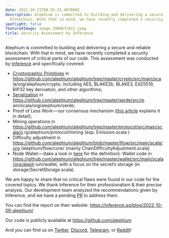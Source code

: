```yaml
---
date: 2022-10-21T08:55:23.407000Z
description: Alephium is committed to building and delivering a secure and reliable
  blockchain. With that in mind, we have recently completed a security…
spotlight: false
featuredImage: image_396067c811.jpeg
title: Security Assessment by Inference
---
```


Alephium is committed to building and delivering a secure and reliable blockchain. With that in mind, we have recently completed a security assessment of critical parts of our code. This assessment was conducted by <a href="https://inference.ag/" >Inference</a> and specifically covered:

- <a href="https://en.wikipedia.org/wiki/Cryptographic_primitive" >Cryptographic Primitives</a> in <a href="https://github.com/alephium/alephium/tree/master/crypto/src/main/sca" >https://github.com/alephium/alephium/tree/master/crypto/src/main/sca la/org/alephium/crypto</a>, including AES, BLAKE2b, BLAKE3, Ed25519, BIP32 key derivation, and other algorithms;
- <a href="https://en.wikipedia.org/wiki/Serialization" >Serialization</a> in <a href="https://github.com/alephium/alephium/tree/master/serde/src/m" >https://github.com/alephium/alephium/tree/master/serde/src/m ain/scala/org/alephium/serde</a>;
- Proof of Less Work — our consensus mechanism <a href="/news/post/tech-talk-1-the-ultimate-guide-to-proof-of-less-work-the-universe-and-everything-ba70644ab301" >(this article</a> explains it in detail);
- Mining operations in <a href="https://github.com/alephium/alephium/tree/master/protocol/src/main/scala/o" >https://github.com/alephium/alephium/tree/master/protocol/src/main/scala/o rg/alephium/protocol/mining</a> (esp. Emission.scala )
- Difficulty adjustment in <a href="https://github.com/alephium/alephium/blob/master/flow/src/main/scala/org" >https://github.com/alephium/alephium/blob/master/flow/src/main/scala/org /alephium/flow/core/</a> (mainly ChainDifficultyAdjustment.scala)
- Node Wallet — (take a look in <a href="/news/post/ttxoo-2-the-road-to-self-custody-cfea4ae89444" >here</a> for the definition): Wallet code in <a href="https://github.com/alephium/alephium/tree/master/wallet/src/main/scala/org/aleph" >https://github.com/alephium/alephium/tree/master/wallet/src/main/scala/org/aleph ium/wallet</a>, with a focus on the secret’s storage (in storage/SecretStorage.scala).

We are happy to share that no critical flaws were found in our code for the covered topics. We thank Inference for their professionalism & their precise analysis. Our development team analyzed the recommendations given by Inference, and we have a pending <a href="https://github.com/alephium/alephium/pull/743" >PR</a> to address them.

You can find the report on their website: <a href="https://inference.ag/blog/2022-10-09-alephium/" >https://inference.ag/blog/2022-10-09-alephium/</a>

Our code is publicly available at <a href="https://github.com/alephium" >https://github.com/alephium</a>

And you can find us on <a href="https://twitter.com/alephium" >Twitter</a>, <a href="https://discord.gg/h7cXXy4FEY" >Discord</a>, <a href="https://t.me/Alephium_Announcement" >Telegram</a>, or <a href="https://www.reddit.com/r/Alephium/" >Reddit</a>!
